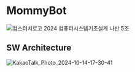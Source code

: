 # MommyBot
![컴스터치로고](https://github.com/user-attachments/assets/9f6b91c8-3a8d-401b-821b-306be505f2b5)
2024 컴퓨터시스템기초설계 나반 5조

## SW Architecture
![KakaoTalk_Photo_2024-10-14-17-30-41](https://github.com/user-attachments/assets/3b4bd680-ee28-4226-9606-30d390f903cb)
